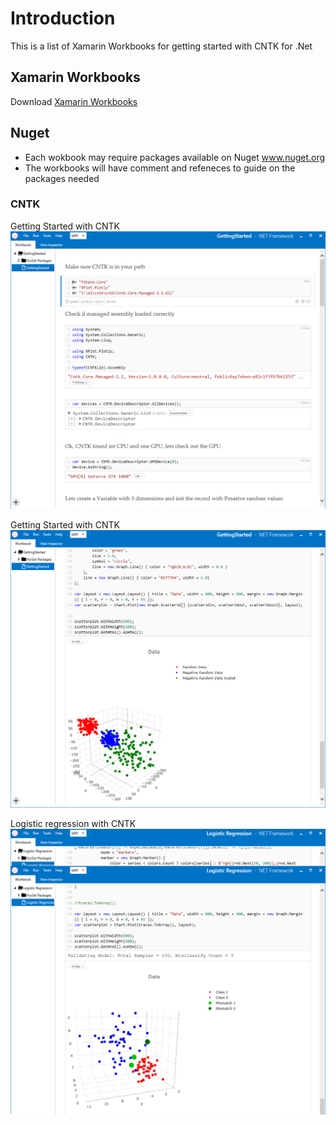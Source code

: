 # Introduction

This is a list of Xamarin Workbooks for getting started with CNTK for .Net

## Xamarin Workbooks
Download 
[Xamarin Workbooks](https://developer.xamarin.com/guides/cross-platform/workbooks/)

## Nuget
- Each wokbook may require packages available on Nuget www.nuget.org
- The workbooks will have comment and refeneces to guide on the packages needed

### CNTK


Getting Started with CNTK
![GS1](../cntk/screenshot.cntk.gs1.png)

Getting Started with CNTK
![GS2](../cntk/screenshot.cntk.gs2.png)

Logistic regression with CNTK
![LR2](../cntk/screenshot.cntk.log_reg1.png)

